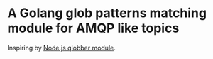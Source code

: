 # A Golang glob patterns matching module for AMQP like topics

Inspiring by [Node.js qlobber module](https://github.com/davedoesdev/qlobber).
